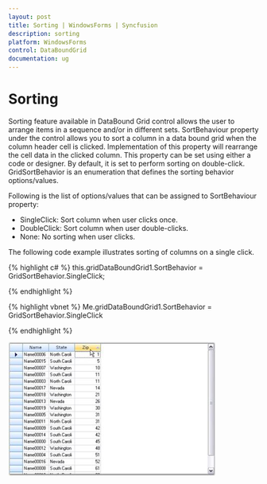 ```yaml
---
layout: post
title: Sorting | WindowsForms | Syncfusion
description: sorting
platform: WindowsForms
control: DataBoundGrid
documentation: ug
---
```


# Sorting

Sorting feature available in DataBound Grid control allows the user to arrange items in a sequence and/or in different sets. SortBehaviour property under the control allows you to sort a column in a data bound grid when the column header cell is clicked. Implementation of this property will rearrange the cell data in the clicked column. This property can be set using either a code or designer. By default, it is set to perform sorting on double-click. GridSortBehavior is an enumeration that defines the sorting behavior options/values.

Following is the list of options/values that can be assigned to SortBehaviour property:

* SingleClick: Sort column when user clicks once.
* DoubleClick: Sort column when user double-clicks.
* None: No sorting when user clicks.

The following code example illustrates sorting of columns on a single click.




{% highlight c# %}
this.gridDataBoundGrid1.SortBehavior = GridSortBehavior.SingleClick;


{% endhighlight  %}



{% highlight vbnet %}
Me.gridDataBoundGrid1.SortBehavior = GridSortBehavior.SingleClick

{% endhighlight  %}

![](Sorting_images/Sorting_img1.jpeg)



